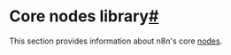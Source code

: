[](https://github.com/n8n-io/n8n-docs/edit/main/docs/integrations/builtin/core-nodes/index.md "Edit this page")

# Core nodes library[#](#core-nodes-library "Permanent link")

This section provides information about n8n's core [nodes](../../../glossary/#node-n8n).